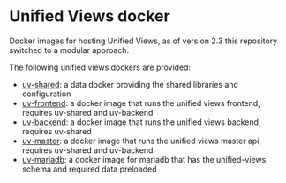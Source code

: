 # Unified Views docker
Docker images for hosting Unified Views, as of version 2.3 this repository switched to a modular approach.

The following unified views dockers are provided:
 * [uv-shared](uv-shared): a data docker providing the shared libraries and configuration
 * [uv-frontend](uv-frontend): a docker image that runs the unified views frontend, requires uv-shared and uv-backend
 * [uv-backend](uv-backend): a docker image that runs the unified views backend, requires uv-shared
 * [uv-master](uv-master): a docker image that runs the unified views master api, requires uv-shared and uv-backend
 * [uv-mariadb](uv-mariadb): a docker image for mariadb that has the unified-views schema and required data preloaded


